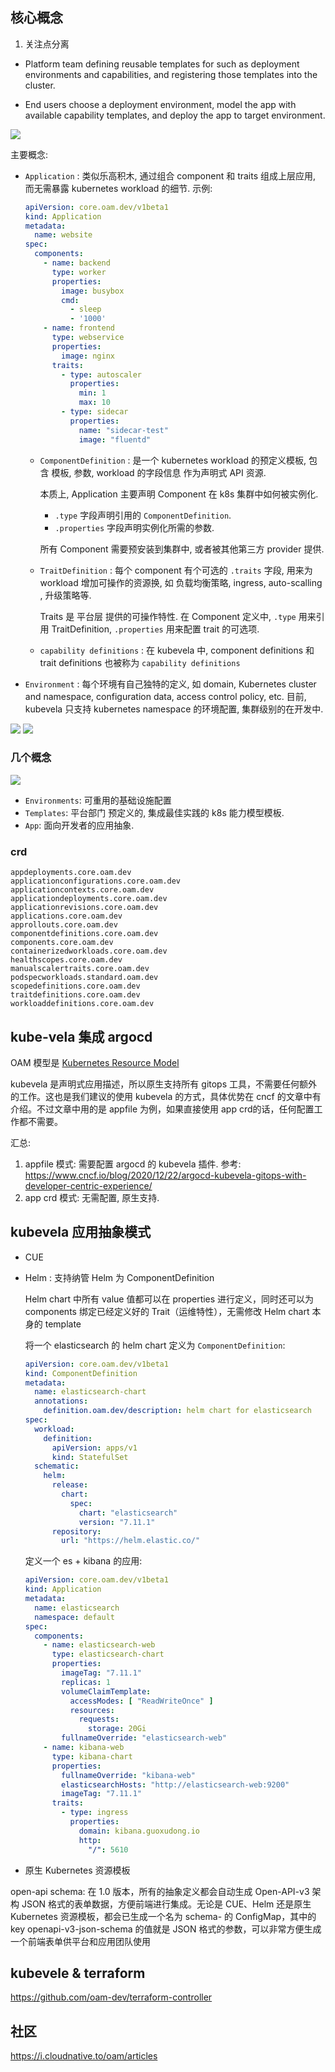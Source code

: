

## 核心概念
1. 关注点分离

- Platform team
    defining reusable templates for such as deployment environments and capabilities, and registering those templates into the cluster.

- End users
    choose a deployment environment, model the app with available capability templates, and deploy the app to target environment.

![](imgs/kube-vela-workflow.png)

主要概念:
- `Application` : 类似乐高积木, 通过组合 component 和 traits 组成上层应用, 而无需暴露 kubernetes workload 的细节.
  示例:
  
  ```yaml
  apiVersion: core.oam.dev/v1beta1
  kind: Application
  metadata:
    name: website
  spec:
    components:
      - name: backend
        type: worker
        properties:
          image: busybox
          cmd:
            - sleep
            - '1000'
      - name: frontend
        type: webservice
        properties:
          image: nginx
        traits:
          - type: autoscaler
            properties:
              min: 1
              max: 10
          - type: sidecar
            properties:
              name: "sidecar-test"
              image: "fluentd"
  ```
  - `ComponentDefinition` : 是一个 kubernetes workload 的预定义模板, 包含 模板, 参数, workload 的字段信息 作为声明式 API 资源.

    本质上, Application 主要声明 Component 在 k8s 集群中如何被实例化. 
    - `.type` 字段声明引用的 `ComponentDefinition`.
    - `.properties` 字段声明实例化所需的参数.

    所有 Component 需要预安装到集群中, 或者被其他第三方 provider 提供.

  - `TraitDefinition` : 每个 component 有个可选的 `.traits` 字段, 用来为 workload 增加可操作的资源换, 如 负载均衡策略, ingress, auto-scalling , 升级策略等.

    Traits 是 平台层 提供的可操作特性. 
    在 Component 定义中, `.type` 用来引用 TraitDefinition, `.properties` 用来配置 trait 的可选项.

  - `capability definitions` : 在 kubevela 中, component definitions 和 trait definitions  也被称为 `capability definitions`
- `Environment` : 每个环境有自己独特的定义, 如 domain, Kubernetes cluster and namespace, configuration data, access control policy, etc. 目前, kubevela 只支持 kubernetes namespace 的环境配置, 集群级别的在开发中.

![](imgs/kube-vela-concepts.png)
![](imgs/kube-vela-arch.png)


### 几个概念

![](imgs/what-is-kubevela.png)

- `Environments`: 可重用的基础设施配置
- `Templates`: 平台部门 预定义的, 集成最佳实践的 k8s 能力模型模板.
- `App`: 面向开发者的应用抽象.



### crd
```text
appdeployments.core.oam.dev
applicationconfigurations.core.oam.dev
applicationcontexts.core.oam.dev
applicationdeployments.core.oam.dev
applicationrevisions.core.oam.dev
applications.core.oam.dev
approllouts.core.oam.dev
componentdefinitions.core.oam.dev
components.core.oam.dev
containerizedworkloads.core.oam.dev
healthscopes.core.oam.dev
manualscalertraits.core.oam.dev
podspecworkloads.standard.oam.dev
scopedefinitions.core.oam.dev
traitdefinitions.core.oam.dev
workloaddefinitions.core.oam.dev
```


## kube-vela 集成 argocd

OAM 模型是 [Kubernetes Resource Model](https://github.com/kubernetes/community/blob/master/contributors/design-proposals/architecture/resource-management.md) 

kubevela 是声明式应用描述，所以原生支持所有 gitops 工具，不需要任何额外的工作。这也是我们建议的使用 kubevela 的方式，具体优势在 cncf 的文章中有介绍。不过文章中用的是 appfile 为例，如果直接使用 app crd的话，任何配置工作都不需要。

汇总:
1. appfile 模式: 需要配置 argocd 的 kubevela 插件.
    参考: https://www.cncf.io/blog/2020/12/22/argocd-kubevela-gitops-with-developer-centric-experience/ 
2. app crd 模式: 无需配置, 原生支持.


## kubevela 应用抽象模式
- CUE
- Helm : 支持纳管 Helm 为 ComponentDefinition
    
    Helm chart 中所有 value 值都可以在 properties 进行定义，同时还可以为 components 绑定已经定义好的 Trait（运维特性），无需修改 Helm chart 本身的 template

    将一个 elasticsearch 的 helm chart 定义为 `ComponentDefinition`:

    ```yaml
    apiVersion: core.oam.dev/v1beta1
    kind: ComponentDefinition
    metadata:
      name: elasticsearch-chart
      annotations:
        definition.oam.dev/description: helm chart for elasticsearch
    spec:
      workload:
        definition:
          apiVersion: apps/v1
          kind: StatefulSet
      schematic:
        helm:
          release:
            chart:
              spec:
                chart: "elasticsearch"
                version: "7.11.1"
          repository:
            url: "https://helm.elastic.co/"

    ```
    定义一个 es + kibana 的应用:

    ```yaml
    apiVersion: core.oam.dev/v1beta1
    kind: Application
    metadata:
      name: elasticsearch
      namespace: default
    spec:
      components:
        - name: elasticsearch-web
          type: elasticsearch-chart
          properties: 
            imageTag: "7.11.1"
            replicas: 1
            volumeClaimTemplate:
              accessModes: [ "ReadWriteOnce" ]
              resources:
                requests:
                  storage: 20Gi
            fullnameOverride: "elasticsearch-web"
        - name: kibana-web
          type: kibana-chart
          properties: 
            fullnameOverride: "kibana-web"
            elasticsearchHosts: "http://elasticsearch-web:9200"
            imageTag: "7.11.1"
          traits:
            - type: ingress
              properties:
                domain: kibana.guoxudong.io
                http:
                  "/": 5610

    ```
- 原生 Kubernetes 资源模板

open-api schema: 在 1.0 版本，所有的抽象定义都会自动生成 Open-API-v3 架构 JSON 格式的表单数据，方便前端进行集成。无论是 CUE、Helm 还是原生 Kubernetes 资源模板，都会已生成一个名为 schema-<your-definition-name> 的 ConfigMap，其中的 key  openapi-v3-json-schema 的值就是 JSON 格式的参数，可以非常方便生成一个前端表单供平台和应用团队使用


## kubevele & terraform 

https://github.com/oam-dev/terraform-controller

## 社区
https://i.cloudnative.to/oam/articles






